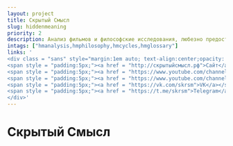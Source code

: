```yaml
---
layout: project
title: Скрытый Смысл
slug: hiddenmeaning
priority: 2
description: Анализ фильмов и философские исследования, любезно предоставленые автором для публикации на этом ресурсе.
intags: ["hmanalysis,hmphilosophy,hmcycles,hmglossary"]
links: '
<div class = "sans" style="margin:1em auto; text-align:center;opacity: 1; font-weight: bold;">
<span style = "padding:5px;"><a href = "http://скрытыйсмысл.рф">Сайт</a></span>
<span style = "padding:5px;"><a href = "https://www.youtube.com/channel/UCdsJTdMIUqRb9zXPonXuxGA">Youtube. Кино</a></span>
<span style = "padding:5px;"><a href = "https://www.youtube.com/channel/UCCpWq-cTjmIEDi6sZupD9DQ">Youtube. Философия</a></span>
<span style = "padding:5px;"><a href = "https://vk.com/skrsm">VK</a></span>
<span style = "padding:5px;"><a href = "https://t.me/skrsm">Telegram</a></span>
</div>'
---
```


# Скрытый Смысл